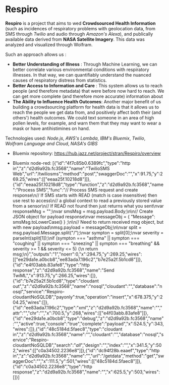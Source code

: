 # Respiro

**Respiro** is a project that aims to wed **Crowdsourced Health Information** (such as incidences of respiratory problems with geolocation data, from SMS through *Twilio* and audio through *Amazon's Alexa*), and publically available data derived from **NASA Satellite Imagery**. This data was analyzed and visualized through Wolfram.

Such an approach allows us :
  - **Better Understanding of Illness** : Through Machine Learning, we can better correlate various environmental conditions with respiratory illnesses. In that way, we can quantifiably understand the nuanced causes of respiratory distress from statistics.
  - **Better Access to Information and Care** : This system allows us to reach people (and therefore metadata) that were before now hard to reach. We can get more complete (and therefore more accurate) information about 
  - **The Ability to Influence Health Outcomes**:  Another major benefit of us building a crowdsourcing platform for health data is that it allows us to reach the people we get data from, and positively affect both their (and others') health outcomes. We could text someone in an area of high pollen levels, for example, and warn them that they may want to wear a mask or have antihistimines on hand.

Technologies used: *Node.js*, *AWS's Lambda*, *IBM's Bluemix*, *Twilio*, *Wolfram Language and Cloud*, *NASA's GIBS*


- Bluemix repository: https://hub.jazz.net/project/stran/Respiro/overview

- Bluemix node-red:
[{"id":"4f7c85b0.6389fc","type":"http in","z":"d2d9a92b.fc3568","name":"TwilioSMS Web","url":"/twiliosms","method":"post","swaggerDoc":"","x":91.75,"y":269.25,"wires":[["eeaa25f.10218d8"]]},{"id":"eeaa25f.10218d8","type":"function","z":"d2d9a92b.fc3568","name":"Process SMS","func":"// Process SMS request and create response\n// If SMS starts with READ (match is case insensitive) then use rest to access\n// a global context to read a previously stored value from a sensor\n// If READ not found then just returns what you sent\nvar responseMsg = \"\";\nvar smsMsg = msg.payload.Body;\n\n// Create JSON object for payload response\nvar messageObj = { \"Message\": smsMsg.toLowerCase() } ;\n\n// Need to return received msg object, but with new payload\nmsg.payload = messageObj;\n\nvar split = msg.payload.Message.split(\"/\");\nvar sympton = split[0];\nvar severity = parseInt(split[1]);\nif (sympton === \"asthma\" || sympton === \"coughing\" || sympton === \"sneezing\" || sympton === \"breathing\" && severity >= 1 && severity <= 5) {\n    return msg;\n}","outputs":"1","noerr":0,"x":294.75,"y":269.25,"wires":[["ee29da1e.a0bcb8","ee83ada7.196c2","b7e25a2f.5b1cd8"]]},{"id":"e4f03abb.83afe8","type":"http response","z":"d2d9a92b.fc3568","name":"Send TwiML","x":913.75,"y":266.25,"wires":[]},{"id":"b7e25a2f.5b1cd8","type":"cloudant out","z":"d2d9a92b.fc3568","name":"nosql","cloudant":"","database":"nosql","service":"Respiro-cloudantNoSQLDB","payonly":true,"operation":"insert","x":678.375,"y":204.25,"wires":[]},{"id":"ee83ada7.196c2","type":"xml","z":"d2d9a92b.fc3568","name":"","attr":"","chr":"","x":700.5,"y":268,"wires":[["e4f03abb.83afe8"]]},{"id":"ee29da1e.a0bcb8","type":"debug","z":"d2d9a92b.fc3568","name":"","active":true,"console":"true","complete":"payload","x":524.5,"y":343,"wires":[]},{"id":"48c5184d.5faec8","type":"cloudant in","z":"d2d9a92b.fc3568","name":"","cloudant":"","database":"nosql","service":"Respiro-cloudantNoSQLDB","search":"_all_","design":"","index":"","x":341.5,"y":502,"wires":[["c0a34502.2236e8"]]},{"id":"dc94f28b.eaaef","type":"http in","z":"d2d9a92b.fc3568","name":"","url":"/getdata","method":"get","swaggerDoc":"","x":111.5,"y":501,"wires":[["48c5184d.5faec8"]]},{"id":"c0a34502.2236e8","type":"http response","z":"d2d9a92b.fc3568","name":"","x":625.5,"y":503,"wires":[]}]
